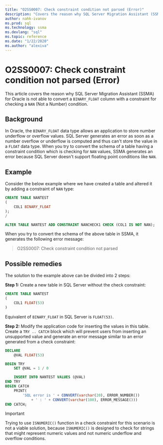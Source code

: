 ```yaml
---
title: "O2SS0007: Check constraint condition not parsed (Error)"
description: "Covers the reason why SQL Server Migration Assistant (SSMA) for Oracle is not able to convert a BINARY_FLOAT column with a constraint for checking a NAN (Not a Number) condition."
author: nahk-ivanov
ms.prod: sql
ms.technology: ssma
ms.devlang: "sql"
ms.topic: reference
ms.date: "1/22/2020"
ms.author: "alexiva"
---
```


# O2SS0007: Check constraint condition not parsed (Error)

This article covers the reason why SQL Server Migration Assistant (SSMA) for Oracle is not able to convert a `BINARY_FLOAT` column with a constraint for checking a `NAN` (Not a Number) condition.

## Background

In Oracle, the `BINARY_FLOAT` data type allows an application to store number underflow or overflow values. SQL Server generates an error as soon as a number overflow or underflow is computed and thus can't store the value in a `FLOAT` data type. When you try to convert the schema of a table having a constraint condition which is checking for `NAN` values, SSMA generates an error because SQL Server doesn't support floating point conditions like `NAN`.

## Example

Consider the below example where we have created a table and altered it by adding a constraint of `NAN` type:

```sql
CREATE TABLE NANTEST
(
    COL1 BINARY_FLOAT
);
/

ALTER TABLE NANTEST ADD CONSTRAINT NANCHECK1 CHECK (COL1 IS NOT NAN);
```

When you try to convert the schema of the above table in SSMA, it generates the following error message:

> O2SS0007: Check constraint condition not parsed

## Possible remedies

The solution to the example above can be divided into 2 steps:

**Step 1:** Create a new table in SQL Server without the check constraint:

```sql
CREATE TABLE NANTEST
(
    COL1 FLOAT(53)
)
```

Equivalent of `BINARY_FLOAT` in SQL Server is `FLOAT(53)`.

**Step 2:** Modify the application code for inserting the values in this table. Create a `TRY .. CATCH` block which will prevent users from inserting an unsupported value and generate an error message similar to an error generated from a check constraint:

```sql
DECLARE
    @VAL FLOAT(53)

BEGIN TRY
    SET @VAL = 1 / 0

    INSERT INTO NANTEST VALUES (@VAL)
END TRY
BEGIN CATCH
    PRINT(
        'SQL error is ' + CONVERT(varchar(20), ERROR_NUMBER())
            + ' : ' + CONVERT(varchar(100), ERROR_MESSAGE()))
END CATCH;
```

> [!IMPORTANT]
> Trying to use `ISNUMERIC()` function in a check constraint for this scenario is not a viable solution, because `ISNUMERIC()` is designed to check for strings that might represent numeric values and not numeric underflow and overflow conditions.
